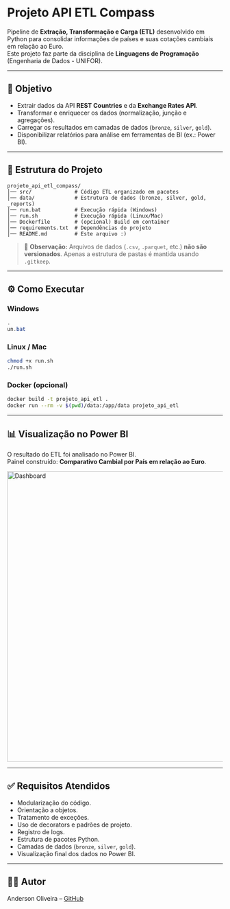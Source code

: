 # Projeto API ETL Compass

Pipeline de **Extração, Transformação e Carga (ETL)** desenvolvido em Python para consolidar informações de países e suas cotações cambiais em relação ao Euro.  
Este projeto faz parte da disciplina de **Linguagens de Programação** (Engenharia de Dados - UNIFOR).

---

## 🚀 Objetivo
- Extrair dados da API **REST Countries** e da **Exchange Rates API**.  
- Transformar e enriquecer os dados (normalização, junção e agregações).  
- Carregar os resultados em camadas de dados (`bronze`, `silver`, `gold`).  
- Disponibilizar relatórios para análise em ferramentas de BI (ex.: Power BI).

---

## 📂 Estrutura do Projeto

```
projeto_api_etl_compass/
│── src/              # Código ETL organizado em pacotes
│── data/             # Estrutura de dados (bronze, silver, gold, _reports)
│── run.bat           # Execução rápida (Windows)
│── run.sh            # Execução rápida (Linux/Mac)
│── Dockerfile        # (opcional) Build em container
│── requirements.txt  # Dependências do projeto
│── README.md         # Este arquivo :)
```

> 🔹 **Observação:** Arquivos de dados (`.csv`, `.parquet`, etc.) **não são versionados**. Apenas a estrutura de pastas é mantida usando  `.gitkeep`.

---

## ⚙️ Como Executar

### Windows
```powershell
.
un.bat
```

### Linux / Mac
```bash
chmod +x run.sh
./run.sh
```

### Docker (opcional)
```bash
docker build -t projeto_api_etl .
docker run --rm -v $(pwd)/data:/app/data projeto_api_etl
```

---

## 📊 Visualização no Power BI

O resultado do ETL foi analisado no Power BI.  
Painel construído: **Comparativo Cambial por País em relação ao Euro**.

<img width="1204" height="677" alt="Dashboard" src="https://github.com/user-attachments/assets/9fc3ae51-0521-4a7c-9f16-8288df178a50" />

---

## ✅ Requisitos Atendidos
- Modularização do código.
- Orientação a objetos.
- Tratamento de exceções.
- Uso de decorators e padrões de projeto.
- Registro de logs.
- Estrutura de pacotes Python.
- Camadas de dados (`bronze`, `silver`, `gold`).
- Visualização final dos dados no Power BI.

---

## 👨‍💻 Autor
Anderson Oliveira – [GitHub](https://github.com/dioliveiras)
